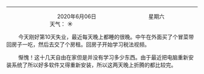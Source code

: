 ***
&nbsp;&nbsp;&nbsp;&nbsp;&nbsp;&nbsp;&nbsp;&nbsp;&nbsp;&nbsp;&nbsp;&nbsp;&nbsp;&nbsp;&nbsp;&nbsp;&nbsp;&nbsp;
&nbsp;&nbsp;&nbsp;&nbsp;&nbsp;&nbsp;&nbsp;&nbsp;&nbsp;&nbsp;&nbsp;&nbsp;&nbsp;&nbsp;           2020年6月06日
&nbsp;&nbsp;&nbsp;&nbsp;&nbsp;&nbsp;&nbsp;&nbsp;&nbsp;&nbsp;&nbsp;&nbsp;&nbsp;&nbsp;&nbsp;&nbsp;&nbsp;&nbsp;
&nbsp;&nbsp;&nbsp;&nbsp;&nbsp;&nbsp;&nbsp;&nbsp;&nbsp;&nbsp;&nbsp;&nbsp;&nbsp;&nbsp;                星期六
&nbsp;&nbsp;&nbsp;&nbsp;&nbsp;&nbsp;&nbsp;&nbsp;&nbsp;&nbsp;&nbsp;&nbsp;&nbsp;&nbsp;&nbsp;&nbsp;&nbsp;&nbsp;
&nbsp;&nbsp;&nbsp;&nbsp;&nbsp;&nbsp;&nbsp;&nbsp;&nbsp;&nbsp;&nbsp;&nbsp;&nbsp;&nbsp;&nbsp;&nbsp;&nbsp;&nbsp;
&nbsp;&nbsp;&nbsp;&nbsp;&nbsp;&nbsp;&nbsp;&nbsp;&nbsp;                                       天气： :sunny:


&nbsp;&nbsp;&nbsp;&nbsp;&nbsp;&nbsp;&nbsp;&nbsp;今天刚好第10天失业，最近每天晚上都睡的很晚。中午在外面买了个冒菜带回房子一吃，然后去交了个房租。回房子开始学习税法视频。

&nbsp;&nbsp;&nbsp;&nbsp;&nbsp;&nbsp;&nbsp;&nbsp;惭愧！这十几天自由在家但是并没有学习多少东西。由于最近把电脑重新安装系统了所以好多软件又得重新安装，所以这两天晚上折腾的都比较完。

